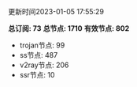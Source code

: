 更新时间2023-01-05 17:55:29

**总订阅: 73**
**总节点: 1710**
**有效节点: 802**
- trojan节点: 99
- ss节点: 487
- v2ray节点: 206
- ssr节点: 10
